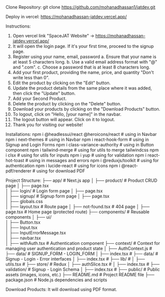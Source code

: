 Clone Repository:
git clone https://github.com/mohanadhassan1/jatdev.git

Deploy in vercel:
https://mohanadhassan-jatdev.vercel.app/


Instructions:
1. Open vercel link "SpaceJAT Website" -> https://mohanadhassan-jatdev.vercel.app/
2. It will open the login page. If it's your first time,  proceed to the signup page.
3. Register using your name, email, password 
    a. Ensure that your name is at least 5 characters long.
    b. Use a valid email address format with "@" and ".com".
    c. Choose a password that is at least 8 characters long.
4. Add your first product, providing the name, price, and quantity "Don't write less than 0".
5. Edit the product by clicking on the "Edit" button.
6. Update the product details from the same place where it was added, then click the "Update" button.
7. Add your Second Product.
8. Delete the product by clicking on the "Delete" button.
9. Download your products by clicking on the "Download Products" button.
10. To logout, click on "Hello, [your name]" in the navbar.
11. The logout button will appear. Click on it to logout.
12. Thank you for visiting our website!


Installations:
npm i @headlessui/react @heroicons/react    # using in Navbar
npm i next-themes                           # using in Navbar
npm i react-hook-form                       # using in Signup and Login Forms
npm i class-variance-authority              # using in Button component
npm i tailwind-merge                        # using for utils to merge tailwindcss
npm i clsx                                  # using for utils for inputs
npm i yup                                   # using for validation
npm i react-hot-toast                       # using in messages and errors
npm i @reduxjs/toolkit                      # using for authentication 
npm i lucide-react                          # using for icons
npm i @react-pdf/renderer                   # using for download PDF


Project Structure:
├── app/                    # Next.js app
│   ├── product/            # Product CRUD page
│       ├── page.tsx        
│   ├── login/              # Login form page
│       ├── page.tsx        
│   ├── signup/             # Signup form page
│       ├── page.tsx        
│   ├── globals.css              
│   ├── layout.tsx          # Route page
│   ├── not-found.tsx       # 404 page
│   ├── page.tsx            # Home page (protected route)
├── components/             # Reusable components
│   ├── ui/                 
│       ├── Button.tsx        
│       ├── Input.tsx        
│       ├── InputErrorMessage.tsx        
│   ├── navbar.tsx          
│   ├── withAuth.tsx        # Authentication component
├── context/                # Context for managing user authentication and product state
│   ├── AuthContext.js      # 
├── data/                   # SIGNUP_FORM - LOGIN_FORM
│   ├── index.tsx           # 
├── data/                   # Signup - Login - Error interfaces
│   ├── index.tsx           # 
├── lib/                    # 
│   ├── utils.tsx           # 
├── store/                  # Redux
│   ├── authSlice.tsx       # 
│   ├── index.tsx           # 
├── validation/             # Signup - Login Schema
│   ├── index.tsx           # 
├── public/                 # Public assets (images, icons, etc.)
├── README.md               # Project README file
├── package.json            # Node.js dependencies and scripts


Download Products:
It will download using PDF format.